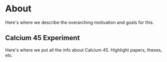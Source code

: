 # About 

Here's where we describe the overarching motivation and goals for this.

## Calcium 45 Experiment 

Here's where we put all the info about Calcium 45. Highlight papers, theses, etc.
